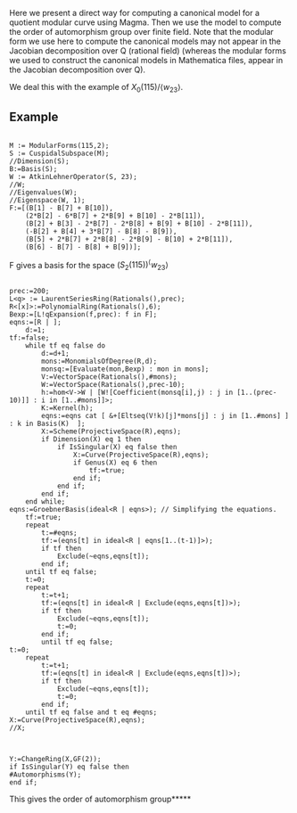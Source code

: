 Here we present a direct way for computing a canonical model for a quotient modular curve using Magma. Then we use the model to compute the order of automorphism group over finite field. Note that the modular form we use here to compute the canonical models may not appear in the Jacobian decomposition over Q (rational field) (whereas the modular forms we used to construct the canonical models in Mathematica files, appear in the Jacobian decomposition over Q).

We deal this with the example of $X_0(115)/\langle w_{23}\rangle$.


## Example


````magma

M := ModularForms(115,2);
S := CuspidalSubspace(M);
//Dimension(S);
B:=Basis(S);
W := AtkinLehnerOperator(S, 23);
//W;
//Eigenvalues(W);
//Eigenspace(W, 1);
F:=[(B[1] - B[7] + B[10]),
    (2*B[2] - 6*B[7] + 2*B[9] + B[10] - 2*B[11]),
    (B[2] + B[3] - 2*B[7] - 2*B[8] + B[9] + B[10] - 2*B[11]),
    (-B[2] + B[4] + 3*B[7] - B[8] - B[9]),
    (B[5] + 2*B[7] + 2*B[8] - 2*B[9] - B[10] + 2*B[11]),
    (B[6] - B[7] - B[8] + B[9])];
````````````````
F gives a basis for the space $(S_2(115))^\langle w_{23}\rangle$
````magma

prec:=200;
L<q> := LaurentSeriesRing(Rationals(),prec);
R<[x]>:=PolynomialRing(Rationals(),6);
Bexp:=[L!qExpansion(f,prec): f in F];
eqns:=[R | ];
	d:=1;
tf:=false;
	while tf eq false do
		d:=d+1;
		mons:=MonomialsOfDegree(R,d);
		monsq:=[Evaluate(mon,Bexp) : mon in mons];
		V:=VectorSpace(Rationals(),#mons);
		W:=VectorSpace(Rationals(),prec-10);
		h:=hom<V->W | [W![Coefficient(monsq[i],j) : j in [1..(prec-10)]] : i in [1..#mons]]>;
		K:=Kernel(h);
		eqns:=eqns cat [ &+[Eltseq(V!k)[j]*mons[j] : j in [1..#mons] ] : k in Basis(K)  ];
		X:=Scheme(ProjectiveSpace(R),eqns);
		if Dimension(X) eq 1 then
			if IsSingular(X) eq false then
				X:=Curve(ProjectiveSpace(R),eqns);
				if Genus(X) eq 6 then
					tf:=true;
				end if;
			end if;
		end if;
	end while;
eqns:=GroebnerBasis(ideal<R | eqns>); // Simplifying the equations.
	tf:=true;
	repeat
		t:=#eqns;
		tf:=(eqns[t] in ideal<R | eqns[1..(t-1)]>);
		if tf then 
			Exclude(~eqns,eqns[t]);
		end if;
	until tf eq false;
	t:=0;
	repeat
		t:=t+1;
		tf:=(eqns[t] in ideal<R | Exclude(eqns,eqns[t])>);	
		if tf then
			Exclude(~eqns,eqns[t]);
			t:=0;
		end if;
        until tf eq false;
t:=0;
	repeat
		t:=t+1;
		tf:=(eqns[t] in ideal<R | Exclude(eqns,eqns[t])>);	
		if tf then
			Exclude(~eqns,eqns[t]);
			t:=0;
		end if;
	until tf eq false and t eq #eqns;
X:=Curve(ProjectiveSpace(R),eqns);
//X;



Y:=ChangeRing(X,GF(2));
if IsSingular(Y) eq false then
#Automorphisms(Y);
end if;
````````````````
This gives the order of automorphism group*****
